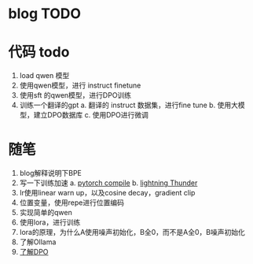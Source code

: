 
# blog TODO


# 代码 todo
1. load  qwen 模型
2. 使用qwen模型，进行 instruct finetune
3. 使用sft 的qwen模型，进行DPO训练
4. 训练一个翻译的gpt
    a. 翻译的 instruct 数据集，进行fine tune
    b. 使用大模型，建立DPO数据库
    c. 使用DPO进行微调
    
    
# 随笔

1. blog解释说明下BPE
2. 写一下训练加速
    a. [pytorch compile](https://docs.pytorch.org/tutorials/intermediate/torch_compile_tutorial.html)
    b. [lightning Thunder](https://github.com/Lightning-AI/lightning-thunder/tree/main)
3. lr使用linear warn up，以及cosine decay，gradient clip
4. 位置变量，使用repe进行位置编码
5. 实现简单的qwen
6. 使用lora，进行训练
7. lora的原理，为什么A使用噪声初始化，B全0，而不是A全0，B噪声初始化
8. 了解Ollama
9. [了解DPO](https://magazine.sebastianraschka.com/p/tips-for-llm-pretraining-and-evaluating-rms?open=false#%C2%A7rlhf-vs-direct-preference-optimization-dpo)


